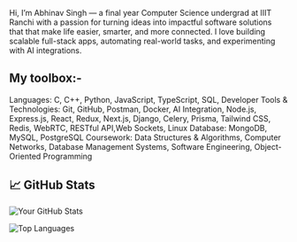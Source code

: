 Hi, I’m Abhinav Singh — a final year Computer Science undergrad at IIIT Ranchi with a passion for turning ideas into impactful software solutions that that make life easier, smarter, and more connected. I love building scalable full-stack apps, automating real-world tasks, and experimenting with AI integrations.


## My toolbox:-
Languages: C, C++, Python, JavaScript, TypeScript, SQL,
Developer Tools & Technologies: Git, GitHub, Postman, Docker, AI Integration, Node.js, Express.js, React, Redux,
Next.js, Django, Celery, Prisma, Tailwind CSS, Redis, WebRTC, RESTful API,Web Sockets, Linux
Database: MongoDB, MySQL, PostgreSQL
Coursework: Data Structures & Algorithms, Computer Networks, Database Management Systems, Software Engineering,
Object-Oriented Programming

## 📈 GitHub Stats

![Your GitHub Stats](https://github-readme-stats.vercel.app/api?username=abhinav3021&show_icons=true&theme=radical)

![Top Languages](https://github-readme-stats.vercel.app/api/top-langs/?username=abhinav3021&layout=compact&theme=radical)


<!--
**Abhinav3021/abhinav3021** is a ✨ _special_ ✨ repository because its `README.md` (this file) appears on your GitHub profile.

Here are some ideas to get you started:

- 🔭 I’m currently working on ...
- 🌱 I’m currently learning system design HLD and LLD
- 👯 I’m looking to collaborate on ...
- 🤔 I’m looking for help with ...
- 💬 Ask me about 
- 📫 How to reach me: ...
- 😄 Pronouns: ...
- ⚡ Fun fact: ...
-->
